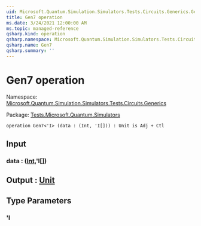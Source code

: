 ```yaml
---
uid: Microsoft.Quantum.Simulation.Simulators.Tests.Circuits.Generics.Gen7
title: Gen7 operation
ms.date: 3/24/2021 12:00:00 AM
ms.topic: managed-reference
qsharp.kind: operation
qsharp.namespace: Microsoft.Quantum.Simulation.Simulators.Tests.Circuits.Generics
qsharp.name: Gen7
qsharp.summary: ''
---
```


# Gen7 operation

Namespace: [Microsoft.Quantum.Simulation.Simulators.Tests.Circuits.Generics](xref:Microsoft.Quantum.Simulation.Simulators.Tests.Circuits.Generics)

Package: [Tests.Microsoft.Quantum.Simulators](https://nuget.org/packages/Tests.Microsoft.Quantum.Simulators)




```qsharp
operation Gen7<'I> (data : (Int, 'I[])) : Unit is Adj + Ctl
```


## Input

### data : ([Int](xref:microsoft.quantum.lang-ref.int),'I[])





## Output : [Unit](xref:microsoft.quantum.lang-ref.unit)



## Type Parameters

### 'I

